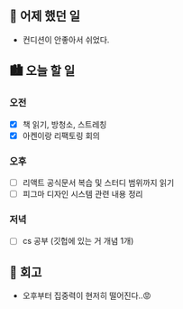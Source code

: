 ## 🌃 어제 했던 일

- 컨디션이 안좋아서 쉬었다.

## 🏙️ 오늘 할 일

### 오전

- [x] 책 읽기, 방청소, 스트레칭
- [x] 아켄이랑 리팩토링 회의

### 오후

- [ ] 리액트 공식문서 복습 및 스터디 범위까지 읽기
- [ ] 피그마 디자인 시스템 관련 내용 정리

### 저녁

- [ ] cs 공부 (깃헙에 있는 거 개념 1개)

## 🌆 회고
- 오후부터 집중력이 현저히 떨어진다..😡